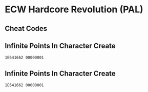 # ECW Hardcore Revolution (PAL)

## Cheat Codes

## Infinite Points In Character Create

```
1E641662 00000001

```

## Infinite Points In Character Create

```
1E641662 00000001

```

